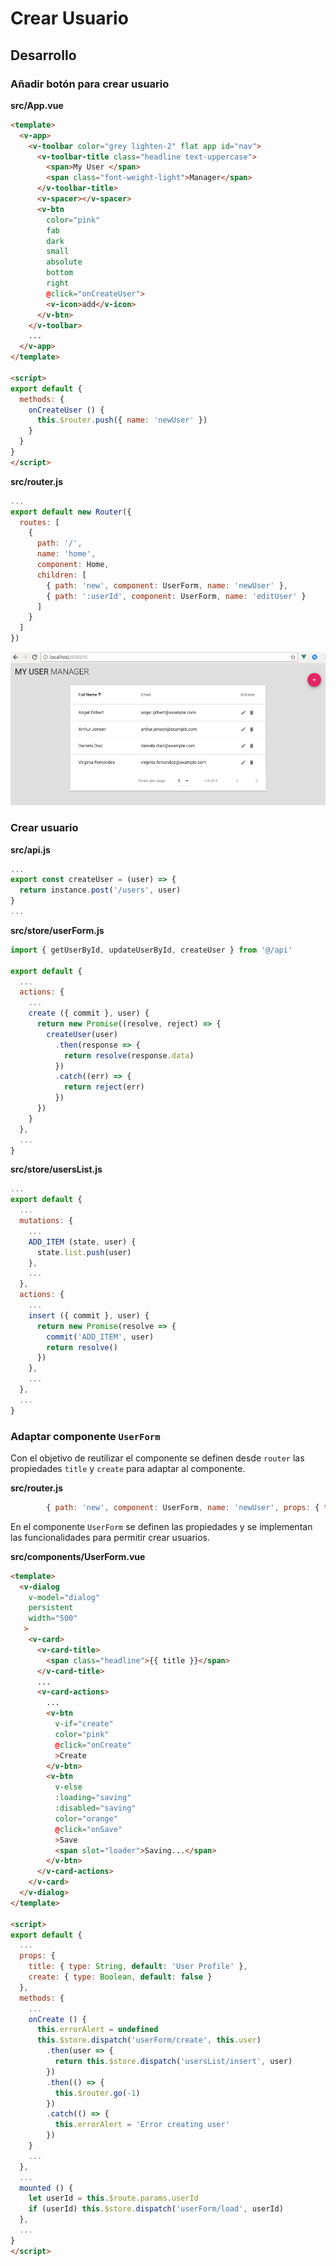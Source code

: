 # Crear Usuario

## Desarrollo

### Añadir botón para crear usuario

**src/App.vue**

```html
<template>
  <v-app>
    <v-toolbar color="grey lighten-2" flat app id="nav">
      <v-toolbar-title class="headline text-uppercase">
        <span>My User </span>
        <span class="font-weight-light">Manager</span>
      </v-toolbar-title>
      <v-spacer></v-spacer>
      <v-btn
        color="pink"
        fab
        dark
        small
        absolute
        bottom
        right
        @click="onCreateUser">
        <v-icon>add</v-icon>
      </v-btn>
    </v-toolbar>
    ...
  </v-app>
</template>

<script>
export default {
  methods: {
    onCreateUser () {
      this.$router.push({ name: 'newUser' })
    }
  }
}
</script>
```

**src/router.js**
```javascript
...
export default new Router({
  routes: [
    {
      path: '/',
      name: 'home',
      component: Home,
      children: [
        { path: 'new', component: UserForm, name: 'newUser' },
        { path: ':userId', component: UserForm, name: 'editUser' }
      ]
    }
  ]
})
```

![create_user](img/create_user.png)

### Crear usuario

**src/api.js**

```javascript
...
export const createUser = (user) => {
  return instance.post('/users', user)
}
...
```

**src/store/userForm.js**

```javascript
import { getUserById, updateUserById, createUser } from '@/api'

export default {
  ...
  actions: {
    ...
    create ({ commit }, user) {
      return new Promise((resolve, reject) => {
        createUser(user)
          .then(response => {
            return resolve(response.data)
          })
          .catch((err) => {
            return reject(err)
          })
      })
    }
  },
  ...
}
```

**src/store/usersList.js**

```javascript
...
export default {
  ...
  mutations: {
    ...
    ADD_ITEM (state, user) {
      state.list.push(user)
    },
    ...
  },
  actions: {
    ...
    insert ({ commit }, user) {
      return new Promise(resolve => {
        commit('ADD_ITEM', user)
        return resolve()
      })
    },
    ...
  },
  ...
}
```

### Adaptar componente `UserForm`

Con el objetivo de reutilizar el componente se definen desde `router` las propiedades `title` y `create` para adaptar al componente.

**src/router.js**

```javascript
        { path: 'new', component: UserForm, name: 'newUser', props: { title: 'New User Profile', create: true } },
```

En el componente `UserForm` se definen las propiedades y se implementan las funcionalidades para permitir crear usuarios.

**src/components/UserForm.vue**

```html
<template>
  <v-dialog
    v-model="dialog"
    persistent
    width="500"
   >
    <v-card>
      <v-card-title>
        <span class="headline">{{ title }}</span>
      </v-card-title>
      ...
      <v-card-actions>
        ...
        <v-btn
          v-if="create"
          color="pink"
          @click="onCreate"
          >Create
        </v-btn>
        <v-btn
          v-else
          :loading="saving"
          :disabled="saving"
          color="orange"
          @click="onSave"
          >Save
          <span slot="loader">Saving...</span>
        </v-btn>
      </v-card-actions>
    </v-card>
  </v-dialog>
</template>

<script>
export default {
  ...
  props: {
    title: { type: String, default: 'User Profile' },
    create: { type: Boolean, default: false }
  },
  methods: {
    ...
    onCreate () {
      this.errorAlert = undefined
      this.$store.dispatch('userForm/create', this.user)
        .then(user => {
          return this.$store.dispatch('usersList/insert', user)
        })
        .then(() => {
          this.$router.go(-1)
        })
        .catch(() => {
          this.errorAlert = 'Error creating user'
        })
    }
    ...
  },
  ...
  mounted () {
    let userId = this.$route.params.userId
    if (userId) this.$store.dispatch('userForm/load', userId)
  },
  ...
}
</script>
```
